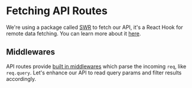# Fetching API Routes

We're using a package called [SWR](https://github.com/zeit/swr) to fetch our API, it's a React Hook for remote data fetching. You can learn more about it [here](https://swr.now.sh/).

## Middlewares

API routes provide [built in middlewares](https://nextjs.org/docs/api-routes/api-middlewares) which parse the incoming `req`, like `req.query`. Let's enhance our API to read query params and filter results accordingly.
